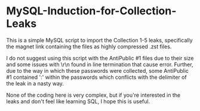 # MySQL-Induction-for-Collection-Leaks

This is a simple MySQL script to import the Collection 1-5 leaks, specifically the magnet link containing the files as highly compressed .zst files.

I do not suggest using this script with the AntiPublic #1 files due to their size and some issues with \r\n found in line termination that cause error. Further, due to the way in which these passwords were collected, some AntiPublic #1 contained ':' within the passwords which conflicts with the delimiter of the leak in a nasty way. 

None of the coding here is very complex, but if you're interested in the leaks and don't feel like learning SQL, I hope this is useful.
